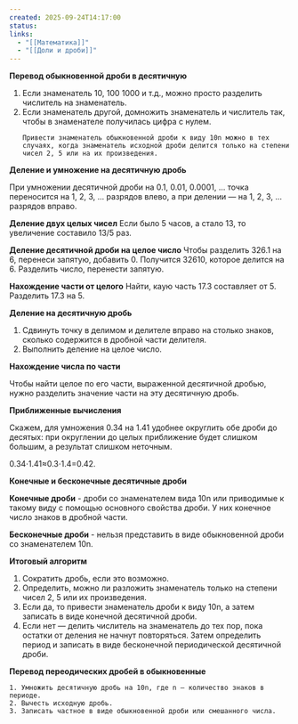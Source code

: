 ```yaml
---
created: 2025-09-24T14:17:00
status:
links:
  - "[[Математика]]"
  - "[[Доли и дроби]]"
---
```

**Перевод обыкновенной дроби в десятичную**
1. Если знаменатель 10, 100 1000 и т.д., можно просто разделить числитель на знаменатель.
2. Если знаменатель другой, домножить знаменатель и числитель так, чтобы в знаменателе получилась цифра с нулем.
	```
	Привести знаменатель обыкновенной дроби к виду 10n можно в тех 
	случаях, когда знаменатель исходной дроби делится только на степени 
	чисел 2, 5 или на их произведения.
	```

**Деление и умножение на десятичную дробь**

При умножении десятичной дроби на 0.1, 0.01, 0.0001, ... точка переносится на 1, 2, 3, ... разрядов влево, а при делении — на 1, 2, 3, ... разрядов вправо.

**Деление двух целых чисел**
Если было 5 часов, а стало 13, то увеличение составило 13/5 раз.

**Деление десятичной дроби на целое число**
Чтобы разделить 326.1 на 6, перенеси запятую, добавить 0.
Получится 32610, которое делится на 6.
Разделить число, перенести запятую.

**Нахождение части от целого**
Найти, каую часть 17.3 составляет от 5.
Разделить 17.3 на 5.

**Деление на десятичную дробь**

1) Сдвинуть точку в делимом и делителе вправо на столько знаков, сколько содержится в дробной части делителя.
2) Выполнить деление на целое число.

**Нахождение числа по части**

Чтобы найти целое по его части, выраженной десятичной дробью, нужно разделить значение части на эту десятичную дробь.

**Приближенные вычисления**

Скажем, для умножения 0.34 на 1.41 удобнее округлить обе дроби до десятых: при округлении до целых приближение будет слишком большим, а результат слишком неточным.

0.34⋅1.41≈0.3⋅1.4=0.42.

**Конечные и бесконечные десятичные дроби**

**Конечные дроби** - дроби со знаменателем вида 10n или приводимые к такому виду с помощью основного свойства дроби. У них конечное число знаков в дробной части.

**Бесконечные дроби** - нельзя представить в виде обыкновенной дроби со знаменателем 10n.

**Итоговый алгоритм**
1. Сократить дробь, если это возможно.  
2. Определить, можно ли разложить знаменатель только на степени чисел 2, 5 или их произведения.
3. Если да, то привести знаменатель дроби к виду 10n, а затем записать в виде конечной десятичной дроби.
4. Если нет — делить числитель на знаменатель до тех пор, пока остатки от деления не начнут повторяться. Затем определить период и записать в виде бесконечной периодической десятичной дроби.

**Перевод переодических дробей в обыкновенные**

```
1. Умножить десятичную дробь на 10n, где n — количество знаков в периоде.
2. Вычесть исходную дробь.  
3. Записать частное в виде обыкновенной дроби или смешанного числа.
```












